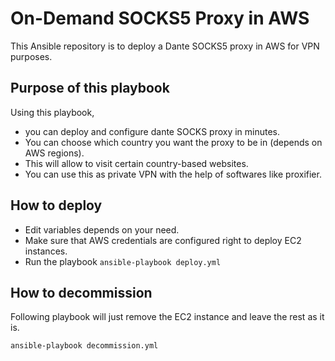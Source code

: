 # On-Demand SOCKS5 Proxy in AWS

This Ansible repository is to deploy a Dante SOCKS5 proxy in AWS for VPN purposes.

## Purpose of this playbook

Using this playbook,

- you can deploy and configure dante SOCKS proxy in minutes.
- You can choose which country you want the proxy to be in (depends on AWS regions).
- This will allow to visit certain country-based websites.
- You can use this as private VPN with the help of softwares like proxifier.

## How to deploy

- Edit variables depends on your need.
- Make sure that AWS credentials are configured right to deploy EC2 instances.  
- Run the playbook `ansible-playbook deploy.yml`

## How to decommission

Following playbook will just remove the EC2 instance and leave the rest as it is.  

`ansible-playbook decommission.yml`